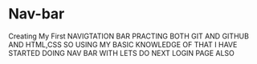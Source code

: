 # Nav-bar
Creating My First NAVIGTATION  BAR
PRACTING BOTH GIT AND GITHUB AND HTML,CSS SO USING MY BASIC KNOWLEDGE OF THAT I HAVE STARTED DOING NAV BAR WITH LETS DO NEXT LOGIN PAGE ALSO 
